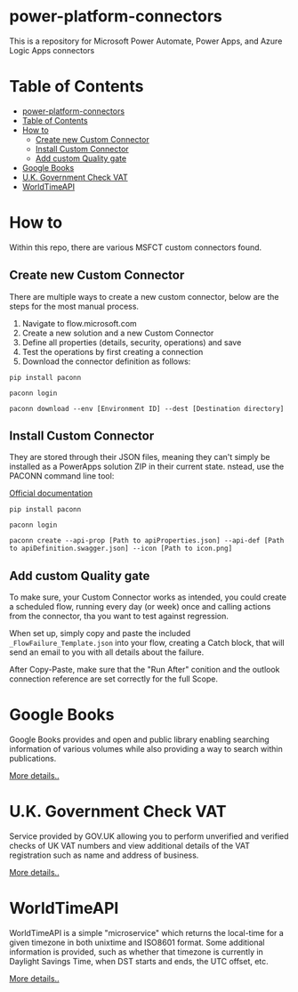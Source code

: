 # power-platform-connectors
This is a repository for Microsoft Power Automate, Power Apps, and Azure Logic Apps connectors

# Table of Contents

- [power-platform-connectors](#power-platform-connectors)
- [Table of Contents](#table-of-contents)
- [How to](#how-to)
  - [Create new Custom Connector](#create-new-custom-connector)
  - [Install Custom Connector](#install-custom-connector)
  - [Add custom Quality gate](#add-custom-quality-gate)
- [Google Books](#google-books)
- [U.K. Government Check VAT](#uk-government-check-vat)
- [WorldTimeAPI](#worldtimeapi)

# How to

Within this repo, there are various MSFCT custom connectors found.

## Create new Custom Connector

There are multiple ways to create a new custom connector, below are the steps for the most manual process.

1. Navigate to flow.microsoft.com
2. Create a new solution and a new Custom Connector
3. Define all properties (details, security, operations) and save
4. Test the operations by first creating a connection
5. Download the connector definition as follows:

```
pip install paconn

paconn login

paconn download --env [Environment ID] --dest [Destination directory]
```

## Install Custom Connector

They are stored through their JSON files, meaning they can't simply be installed as a PowerApps solution ZIP in their current state.
nstead, use the PACONN command line tool:

[Official documentation](https://docs.microsoft.com/en-us/connectors/custom-connectors/paconn-cli)

```
pip install paconn

paconn login

paconn create --api-prop [Path to apiProperties.json] --api-def [Path to apiDefinition.swagger.json] --icon [Path to icon.png]
```

## Add custom Quality gate

To make sure, your Custom Connector works as intended, you could create a scheduled flow, running every day (or week) once and calling actions from the connector, tha you want to test against regression.

When set up, simply copy and paste the included `_FlowFailure_Template.json` into your flow, creating a Catch block, that will send an email to you with all details about the failure.

After Copy-Paste, make sure that the "Run After" conition and the outlook connection reference are set correctly for the full Scope.

# Google Books

Google Books provides and open and public library enabling searching information of various volumes while also providing a way to search within publications.

[More details..](Google%20Books/readme.md)

# U.K. Government Check VAT

Service provided by GOV.UK allowing you to perform unverified and verified checks of UK VAT numbers and view additional details of the VAT registration such as name and address of business.

[More details..](U.K.%20Government%20Check%20VAT/readme.md)

# WorldTimeAPI

WorldTimeAPI is a simple "microservice" which returns the local-time for a given timezone in both unixtime and ISO8601 format. Some additional information is provided, such as whether that timezone is currently in Daylight Savings Time, when DST starts and ends, the UTC offset, etc.

[More details..](WorldTime/readme.md)